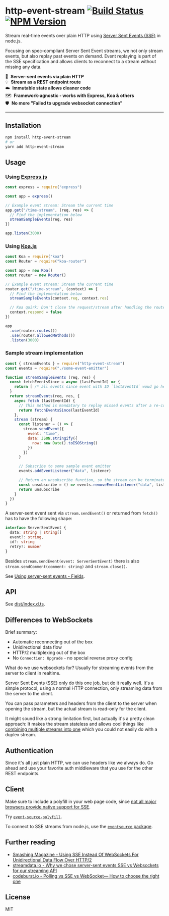 # http-event-stream [![Build Status](https://travis-ci.org/andywer/http-event-stream.svg?branch=master)](https://travis-ci.org/andywer/http-event-stream) [![NPM Version](https://img.shields.io/npm/v/http-event-stream.svg)](https://www.npmjs.com/package/http-event-stream)

Stream real-time events over plain HTTP using [Server Sent Events (SSE)](https://en.wikipedia.org/wiki/Server-sent_events) in node.js.

Focusing on spec-compliant Server Sent Event streams, we not only stream events, but also replay past events on demand. Event replaying is part of the SSE specification and allows clients to reconnect to a stream without missing any data.

📡&nbsp;&nbsp;**Server-sent events via plain HTTP**<br />
💡&nbsp;&nbsp;**Stream as a REST endpoint route**<br />
☁️&nbsp;&nbsp;**Immutable state allows cleaner code**<br />
🗺️&nbsp;&nbsp;**Framework-agnostic - works with Express, Koa & others**<br />
🛡️&nbsp;&nbsp;**No more "Failed to upgrade websocket connection"**<br />

---

## Installation

```sh
npm install http-event-stream
# or
yarn add http-event-stream
```


## Usage

### Using [Express.js](https://expressjs.com/)

```js
const express = require("express")

const app = express()

// Example event stream: Stream the current time
app.get("/time-stream", (req, res) => {
  // Find the implementation below
  streamSampleEvents(req, res)
})

app.listen(3000)
```

### Using [Koa.js](https://koajs.com/)

```js
const Koa = require("koa")
const Router = require("koa-router")

const app = new Koa()
const router = new Router()

// Example event stream: Stream the current time
router.get("/time-stream", (context) => {
  // Find the implementation below
  streamSampleEvents(context.req, context.res)

  // Koa quirk: Don't close the request/stream after handling the route!
  context.respond = false
})

app
  .use(router.routes())
  .use(router.allowedMethods())
  .listen(3000)
```

### Sample stream implementation

```js
const { streamEvents } = require("http-event-stream")
const events = require("./some-event-emitter")

function streamSampleEvents (req, res) {
  const fetchEventsSince = async (lastEventId) => {
    return [ /* all events since event with ID `lastEventId` woud go here */ ]
  }
  return streamEvents(req, res, {
    async fetch (lastEventId) {
      // This method is mandatory to replay missed events after a re-connect
      return fetchEventsSince(lastEventId)
    },
    stream (stream) {
      const listener = () => {
        stream.sendEvent({
          event: "time",
          data: JSON.stringify({
            now: new Date().toISOString()
          })
        })
      }

      // Subscribe to some sample event emitter
      events.addEventListener("data", listener)

      // Return an unsubscribe function, so the stream can be terminated properly
      const unsubscribe = () => events.removeEventListener("data", listener)
      return unsubscribe
    }
  })
}
```

A server-sent event sent via `stream.sendEvent()` or returned from `fetch()` has to have the following shape:

```ts
interface ServerSentEvent {
  data: string | string[]
  event?: string,
  id?: string
  retry?: number
}
```

Besides `stream.sendEvent(event: ServerSentEvent)` there is also `stream.sendComment(comment: string)` and `stream.close()`.

See [Using server-sent events - Fields](https://developer.mozilla.org/en-US/docs/Web/API/Server-sent_events/Using_server-sent_events#Fields).


## API

See [dist/index.d.ts](./dist/index.d.ts).


## Differences to WebSockets

Brief summary:

- Automatic reconnecting out of the box
- Unidirectional data flow
- HTTP/2 multiplexing out of the box
- No `Connection: Upgrade` - no special reverse proxy config

What do we use websockets for? Usually for streaming events from the server to client in realtime.

Server Sent Events (SSE) only do this one job, but do it really well. It's a simple protocol, using a normal HTTP connection, only streaming data from the server to the client.

You can pass parameters and headers from the client to the server when opening the stream, but the actual stream is read-only for the client.

It might sound like a strong limitation first, but actually it's a pretty clean approach: It makes the stream stateless and allows cool things like [combining multiple streams into one](https://github.com/Netflix/Turbine) which you could not easily do with a duplex stream.


## Authentication

Since it's all just plain HTTP, we can use headers like we always do. Go ahead and use your favorite auth middleware that you use for the other REST endpoints.


## Client

Make sure to include a polyfill in your web page code, since [not all major browsers provide native support for SSE](https://caniuse.com/#search=server%20sent%20events).

Try [`event-source-polyfill`](https://www.npmjs.com/package/event-source-polyfill).

To connect to SSE streams from node.js, use the [`eventsource` package](https://www.npmjs.com/package/eventsource).


## Further reading

- [Smashing Magazine - Using SSE Instead Of WebSockets For Unidirectional Data Flow Over HTTP/2](https://www.smashingmagazine.com/2018/02/sse-websockets-data-flow-http2/)
- [streamdata.io - Why we chose server-sent events SSE vs Websockets for our streaming API](https://streamdata.io/blog/push-sse-vs-websockets/)
- [codeburst.io - Polling vs SSE vs WebSocket— How to choose the right one](https://codeburst.io/polling-vs-sse-vs-websocket-how-to-choose-the-right-one-1859e4e13bd9)


## License

MIT


